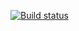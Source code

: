 [![Build status](https://ci.appveyor.com/api/projects/status/v7ufot00uhubpe6c?svg=true)](https://ci.appveyor.com/project/KateUstinova/at-hw-5-2-patterns)
